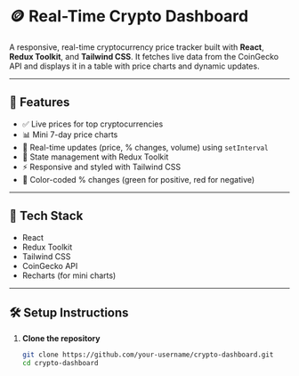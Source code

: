 # 🪙 Real-Time Crypto Dashboard

A responsive, real-time cryptocurrency price tracker built with **React**, **Redux Toolkit**, and **Tailwind CSS**. It fetches live data from the CoinGecko API and displays it in a table with price charts and dynamic updates.

---

## 🚀 Features

- ✅ Live prices for top cryptocurrencies
- 📊 Mini 7-day price charts
- 🔄 Real-time updates (price, % changes, volume) using `setInterval`
- 🧠 State management with Redux Toolkit
- ⚡ Responsive and styled with Tailwind CSS
- 🔎 Color-coded % changes (green for positive, red for negative)

---

## 📂 Tech Stack

- React
- Redux Toolkit
- Tailwind CSS
- CoinGecko API
- Recharts (for mini charts)

---

## 🛠️ Setup Instructions

1. **Clone the repository**
   ```bash
   git clone https://github.com/your-username/crypto-dashboard.git
   cd crypto-dashboard
   ```

